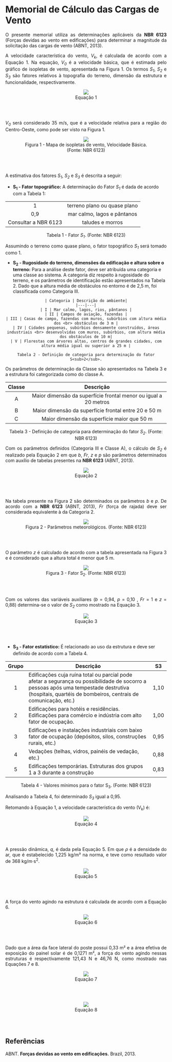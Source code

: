 # Memorial de Cálculo das Cargas de Vento

<p align = "justify"> O presente memorial utiliza as determinações aplicáveis da <b>NBR 6123</b> (Forças devidas ao vento em edificações) para determinar a magnitude da solicitação das cargas de vento (ABNT, 2013).

<p align = "justify"> A velocidade característica do vento, <i>V<sub>k</sub></i>, é calculada de
acordo com a Equação 1. Na equação, <i>V<sub>0</sub></i> é a velocidade básica, que é estimada pelo gráfico de isopletas de vento, apresentada na Figura 1. Os
termos <i>S<sub>1</sub></i>, <i>S<sub>2</sub></i> e <i>S<sub>3</sub></i> são fatores relativos à topografia do terreno, dimensão da estrutura e
funcionalidade, respectivamente.

<center>
<figure>
  <img src="/docs/Estrutura/imgs_cargasvento/eq1.png"  />
  <figcaption>
      Equação 1
  </figcaption>
</figure>
</center>
<br>
<br>

<p align = "justify"> <i>V<sub>0</sub></i> será considerado 35 m/s, que é a velocidade relativa para a região do Centro-Oeste, como pode ser visto na Figura 1.

<center>
<figure>
  <img src="/docs/Estrutura/imgs_cargasvento/isopletas.png"  />
  <figcaption>
      Figura 1 - Mapa de isopletas de vento, Velocidade Básica. (Fonte: NBR 6123)
  </figcaption>
</figure>
</center>
<br>
<br>

<p align = "justify"> A estimativa dos fatores <i>S<sub>1</sub></i>, <i>S<sub>2</sub></i> e <i>S<sub>3</sub></i> é descrita a seguir: <br>

-   **S<sub>1</sub> - Fator topográfico:** A determinação do Fator
    <i>S<sub>1</sub></i> é dada de acordo com a Tabela 1:

<center>

|      |  |
|:--------------------------:|:-----------------:|
| 1  |       terreno plano ou quase plano        |
|  0,9 |      mar calmo, lagos e pântanos       |
|  Consultar a NBR 6123 |      taludes e morros       |

Tabela 1 - Fator <i>S<sub>1</sub></i>. (Fonte: NBR 6123)
</center>


<p align = "justify"> Assumindo o terreno como quase plano, o fator topográfico <i>S<sub>1</sub></i> será tomado como 1.

-   **S<sub>2</sub> - Rugosidade do terreno, dimensões da edificação e
    altura sobre o terreno:** Para a análise deste fator, deve ser
    atribuída uma categoria e uma classe ao sistema. A categoria diz
    respeito à rugosidade do terreno, e os parâmetros de identificação
    estão apresentados na Tabela 2. Dado que a altura média de obstáculos no entorno é de 2,5 m, foi classificada como Categoria III.
<center>

    | Categoria | Descrição do ambiente|
    |---|---|
    | I | Mar calmo, lagos, rios, pântanos |
    | II | Campos de aviação, fazendas |
    | III | Casas de campo, fazendas com muros, subúrbios com altura média dos <br> obstáculos de 3 m |
    | IV | Cidades pequenas, subúrbios densamente construídos, áreas industriais <br> desenvolvidas com muros, subúrbios, com altura média dos obstáculos de 10 m|
    | V | Florestas com árvores altas, centros de grandes cidades, com altura média igual ou superior a 25 m |

    Tabela 2 - Definição de categoria para determinação do fator S<sub>2</sub>.
  </center>

<p align = "justify"> Os parâmetros de determinação da Classe são apresentados na Tabela 3 e a estrutura foi categorizada como do classe A.

<center>

|   Classe   | Descrição |
|:--------------------------:|:-----------------:|
| A  |       Maior dimensão da superfície frontal menor ou igual a 20 metros        |
| B |      Maior dimensão da superfície frontal entre 20 e 50 m       |
|  C |      Maior dimensão da superfície maior que 50 m       |

Tabela 3 - Definição de categoria para determinação do fator <i>S<sub>2</sub></i>. (Fonte: NBR 6123)
</center>


<p align = "justify"> Com os parâmetros definidos (Categoria III e Classe A), o cálculo de <i>S<sub>2</sub></i> é realizado pela Equação 2
em que <i>b</i>, <i>Fr</i>, <i>z</i> e <i>p</i> são parâmetros determinados com auxílio de tabelas presentes na <b>NBR 6123</b> (ABNT, 2013).

<center>
<figure>
  <img src="/docs/Estrutura/imgs_cargasvento/eq2.png"  />
  <figcaption>
      Equação 2
  </figcaption>
</figure>
</center>
<br>
<br>

<p align = "justify"> Na tabela presente na Figura 2 são determinados os parâmetros <i>b</i> e <i>p</i>. De acordo com a <b>NBR 6123</b> (ABNT, 2013), <i>Fr</i> (força de rajada) deve ser considerada equivalente à da Categoria 2.

<center>
<figure>
  <img src="/docs/Estrutura/imgs_cargasvento/parametros_meteorologicos_fator_2.png"  />
  <figcaption>
      Figura 2 - Parâmetros meteorológicos. (Fonte: NBR 6123)
  </figcaption>
</figure>
</center>
<br>
<br>

<p align = "justify"> O parâmetro <i>z</i> é calculado de acordo com a tabela apresentada na Figura 3 e é considerado que a altura total é menor que 5 m.

<center>
<figure>
  <img src="/docs/Estrutura/imgs_cargasvento/fator_S2.png"  />
  <figcaption>
      Figura 3 - Fator S<sub>2</sub>. (Fonte: NBR 6123)
  </figcaption>
</figure>
</center>
<br>
<br>

<p align = "justify"> Com os valores das variáveis auxiliares (<i>b</i> = 0,94, <i>p</i> = 0,10 , <i>Fr</i> = 1 e <i>z</i> = 0,88) determina-se o valor de <i>S<sub>2</sub></i> como mostrado na Equação 3.

<center>
<figure>
  <img src="/docs/Estrutura/imgs_cargasvento/eq3.png"  />
  <figcaption>
      Equação 3
  </figcaption>
</figure>
</center>
<br>
<br>

-   **S<sub>3</sub> - Fator estatístico:** É relacionado ao uso da
    estrutura e deve ser definido de acordo com a Tabela 4.

<center>

  | Grupo | Descrição | S3   |
  |:-----:|---------------------------------------------------------------------------------------------------------------------------------------------------------------------------------------------------------|------|
  |   1   | Edificações cuja ruína total ou parcial pode afetar a segurança ou possibilidade de socorro a pessoas após uma tempestade destrutiva (hospitais, quartéis de bombeiros, centrais de comunicação, etc.) | 1,10 |
  |   2   | Edificações para hotéis e residências. Edificações para comércio e indústria com alto fator de ocupação.                                                                                                | 1,00 |
  |   3   | Edificações e instalações industriais com baixo fator de ocupação (depósitos, silos, construções rurais, etc.)                                                                                          | 0,95 |
  | 4     | Vedações (telhas, vidros, painéis de vedação, etc.)                                                                                                                                                     | 0,88 |
  | 5     | Edificações temporárias. Estruturas dos grupos 1 a 3 durante a construção                                                                                                                               | 0,83 |

Tabela 4 - Valores mínimos para o fator S<sub>3</sub>. (Fonte: NBR 6123)
</center>


<p align = "justify"> Analisando a Tabela 4, foi determinado <i>S<sub>3</sub></i> igual a 0,95.

<p align = "justify"> Retomando à Equação 1, a velocidade
característica do vento (V<sub>k</sub>) é:

<center>
<figure>
  <img src="/docs/Estrutura/imgs_cargasvento/eq4.png"  />
  <figcaption>
      Equação 4
  </figcaption>
</figure>
</center>
<br>
<br>

<p align = "justify"> A pressão dinâmica, <i>q</i>, é dada pela Equação 5. Em
que <i>ρ</i> é a densidade do ar, que é estabelecido 1,225 kg/m³ na norma, e teve como resultado valor de 368  kg/m⋅s<sup>2</sup>.

<center>
<figure>
  <img src="/docs/Estrutura/imgs_cargasvento/eq5.png"  />
  <figcaption>
      Equação 5
  </figcaption>
</figure>
</center>
<br>
<br>

<p align = "justify"> A força do vento agindo na estrutura é calculada de acordo com a Equação 6.

<center>
<figure>
  <img src="/docs/Estrutura/imgs_cargasvento/eq6.png"  />
  <figcaption>
      Equação 6
  </figcaption>
</figure>
</center>
<br>
<br>

<p align = "justify"> Dado que a área da face lateral do poste possui 0,33 m² e a área efetiva
de exposição do painel solar é de 0,1271 m², a força do vento agindo
nessas estruturas é respectivamente 121,43 N e 46,76 N, como mostrado
nas Equações 7 e 8.

<center>
<figure>
  <img src="/docs/Estrutura/imgs_cargasvento/eq7.png"  />
  <figcaption>
      Equação 7
  </figcaption>
</figure>
</center>
<br>
<br>

<center>
<figure>
  <img src="/docs/Estrutura/imgs_cargasvento/eq8.png"  />
  <figcaption>
      Equação 8
  </figcaption>
</figure>
</center>
<br>
<br>


## Referências

ABNT. **Forças devidas ao vento em edificações.** Brazil, 2013.
